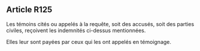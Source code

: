 Article R125
----
Les témoins cités ou appelés à la requête, soit des accusés, soit des parties
civiles, reçoivent les indemnités ci-dessus mentionnées.

Elles leur sont payées par ceux qui les ont appelés en témoignage.
